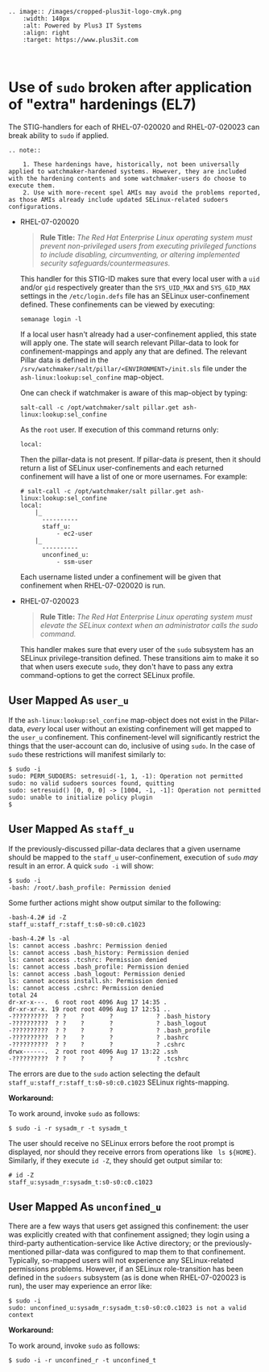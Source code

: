 ```{eval-rst}
.. image:: /images/cropped-plus3it-logo-cmyk.png
    :width: 140px
    :alt: Powered by Plus3 IT Systems
    :align: right
    :target: https://www.plus3it.com
```
<br>

# Use of `sudo` broken after application of "extra" hardenings (EL7)

The STIG-handlers for each of RHEL-07-020020 and RHEL-07-020023 can break ability to `sudo` if applied. 


```{eval-rst}
.. note::

    1. These hardenings have, historically, not been universally applied to watchmaker-hardened systems. However, they are included with the hardening contents and some watchmaker-users do choose to execute them.
    2. Use with more-recent spel AMIs may avoid the problems reported, as those AMIs already include updated SELinux-related sudoers configurations.
```


* RHEL-07-020020

    > **Rule Title:** _The Red Hat Enterprise Linux operating system must prevent non-privileged users from executing privileged functions to include disabling, circumventing, or altering implemented security safeguards/countermeasures._

    This handler for this STIG-ID makes sure that every local user with a `uid` and/or `gid` respectively greater than the `SYS_UID_MAX` and `SYS_GID_MAX` settings in the `/etc/login.defs` file has an SELinux user-confinement defined. These confinements can be viewed by executing:

    ~~~
    semanage login -l
    ~~~

    If a local user hasn't already had a user-confinement applied, this state will apply one. The state will search relevant Pillar-data to look for confinement-mappings and apply any that are defined. The relevant Pillar data is defined in the `/srv/watchmaker/salt/pillar/<ENVIRONMENT>/init.sls` file under the `ash-linux:lookup:sel_confine` map-object.

    One can check if watchmaker is aware of this map-object by typing:

    ~~~
    salt-call -c /opt/watchmaker/salt pillar.get ash-linux:lookup:sel_confine
    ~~~

    As the `root` user. If execution of this command returns only:

    ~~~
    local:
    ~~~

    Then the pillar-data is not present. If pillar-data _is_ present, then it should return a list of SELinux user-confinements and each returned confinement will have a list of one or more usernames. For example:

    ~~~
    # salt-call -c /opt/watchmaker/salt pillar.get ash-linux:lookup:sel_confine
    local:
        |_
          ----------
          staff_u:
              - ec2-user
        |_
          ----------
          unconfined_u:
              - ssm-user
    ~~~

    Each username listed under a confinement will be given that confinement when RHEL-07-020020 is run.

* RHEL-07-020023

    > **Rule Title:** _The Red Hat Enterprise Linux operating system must elevate the SELinux context when an administrator calls the sudo command._

    This handler makes sure that every user of the `sudo` subsystem has an SELinux privilege-transition defined. These transitions aim to make it so that when users execute `sudo`, they don't have to pass any extra command-options to get the correct SELinux profile.

## User Mapped As `user_u`

If the `ash-linux:lookup:sel_confine` map-object does not exist in the Pillar-data, _every_ local user without an existing confinement will get mapped to the `user_u` confinement. This confinement-level will significantly restrict the things that the user-account can do, inclusive of using `sudo`. In the case of `sudo` these restrictions will manifest similarly to:


~~~
$ sudo -i
sudo: PERM_SUDOERS: setresuid(-1, 1, -1): Operation not permitted
sudo: no valid sudoers sources found, quitting
sudo: setresuid() [0, 0, 0] -> [1004, -1, -1]: Operation not permitted
sudo: unable to initialize policy plugin
$
~~~

## User Mapped As `staff_u`

If the previously-discussed pillar-data declares that a given username should be mapped to the `staff_u` user-confinement, execution of `sudo` _may_ result in an error. A quick `sudo -i` will show:

~~~
$ sudo -i
-bash: /root/.bash_profile: Permission denied
~~~

Some further actions might show output similar to the following:

~~~
-bash-4.2# id -Z
staff_u:staff_r:staff_t:s0-s0:c0.c1023

-bash-4.2# ls -al
ls: cannot access .bashrc: Permission denied
ls: cannot access .bash_history: Permission denied
ls: cannot access .tcshrc: Permission denied
ls: cannot access .bash_profile: Permission denied
ls: cannot access .bash_logout: Permission denied
ls: cannot access install.sh: Permission denied
ls: cannot access .cshrc: Permission denied
total 24
dr-xr-x---.  6 root root 4096 Aug 17 14:35 .
dr-xr-xr-x. 19 root root 4096 Aug 17 12:51 ..
-??????????  ? ?    ?       ?            ? .bash_history
-??????????  ? ?    ?       ?            ? .bash_logout
-??????????  ? ?    ?       ?            ? .bash_profile
-??????????  ? ?    ?       ?            ? .bashrc
-??????????  ? ?    ?       ?            ? .cshrc
drwx------.  2 root root 4096 Aug 17 13:22 .ssh
-??????????  ? ?    ?       ?            ? .tcshrc
~~~

The errors are due to the `sudo` action selecting the default `staff_u:staff_r:staff_t:s0-s0:c0.c1023` SELinux rights-mapping.

**Workaround:**

To work around, invoke `sudo` as follows:

~~~
$ sudo -i -r sysadm_r -t sysadm_t
~~~

The user should receive no SELinux errors before the root prompt is displayed, nor should they receive errors from operations like ` ls ${HOME}`. Similarly, if they execute `id -Z`, they should get output similar to:

~~~
# id -Z
staff_u:sysadm_r:sysadm_t:s0-s0:c0.c1023
~~~


## User Mapped As `unconfined_u`

There are a few ways that users get assigned this confinement: the user was explicitly created with that confinement assigned; they login using a third-party authentication-service like Active directory; or the previously-mentioned pillar-data was configured to map them to that confinement. Typically, so-mapped users will not experience any SELinux-related permissions problems. However, if an SELinux role-transition has been defined in the `sudoers` subsystem (as is done when RHEL-07-020023 is run), the user may experience an error like:

~~~
$ sudo -i
sudo: unconfined_u:sysadm_r:sysadm_t:s0-s0:c0.c1023 is not a valid context
~~~

**Workaround:**

To work around, invoke `sudo` as follows:

~~~
$ sudo -i -r unconfined_r -t unconfined_t
~~~
